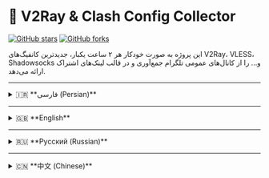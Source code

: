 # 🚀 V2Ray & Clash Config Collector
[![GitHub stars](https://img.shields.io/github/stars/R3ZARAHIMI/7?style=social)](https://github.com/R3ZARAHIMI/7/stargazers) [![GitHub forks](https://img.shields.io/github/forks/R3ZARAHIMI/7?style=social)](https://github.com/R3ZARAHIMI/7/network/members)

این پروژه به صورت خودکار هر ۲ ساعت یکبار، جدیدترین کانفیگ‌های V2Ray، VLESS، Shadowsocks و... را از کانال‌های عمومی تلگرام جمع‌آوری و در قالب لینک‌های اشتراک ارائه می‌دهد.

---

<details>
<summary>🇮🇷 **فارسی (Persian)**</summary>

## ⚙️ ویژگی‌ها
ه‌روزرسانی خودکار: لیست کانفیگ‌ها هر ۲ ساعت یکبار به‌روز می‌شود.

پشتیبانی از پروتکل‌های مختلف: VLESS, VMess, Shadowsocks, Trojan, Hysteria2.

فیلتر هوشمند: کانفیگ‌های ناامن (VLESS بدون TLS/Reality) به صورت خودکار حذف می‌شوند.

خروجی‌های متنوع: ارائه لینک‌های خام و پروفایل‌های بهینه شده برای Clash و Sing-box.

سبک بودن: اسکریپت و پروفایل‌های خروجی بهینه هستند.

## 🔗 لینک‌های اشتراک (Subscription Links)
برای استفاده، لینک‌های زیر را در کلاینت مورد نظر خود کپی کنید.

### لیست خام کانفیگ‌ها (برای V2RayNG, ✅Hiddify و ...)
```
https://raw.githubusercontent.com/R3ZARAHIMI/7/main/Config_jo.txt
```

### پروفایل Clash حرفه‌ای (برای Clash for Windows, Clash Verge و ...)
```
https://raw.githubusercontent.com/R3ZARAHIMI/7/main/Config-jo.yaml
```

### پروفایل Sing-Box (برای Sing-Box, Hiddify و ...)
```
https://raw.githubusercontent.com/R3ZARAHIMI/7/main/Config_jo.json
```


</details>

---

<details>
<summary>🇬🇧 **English**</summary>

## ⚙️ Features
Automatic Updates: The config list is updated every 2 hours.

Multiple Protocol Support: VLESS, VMess, Shadowsocks, Trojan, Hysteria2.

Smart Filtering: Insecure configs (VLESS without TLS/Reality) are automatically removed.

Multiple Outputs: Provides raw subscription links and optimized profiles for Clash and Sing-box.

Lightweight: The script and output profiles are optimized.
## 🔗 Subscription Links
To use, copy the links below into your preferred client.

### Raw Config List (for V2RayNG, ✅Hiddify, etc.)
```
https://raw.githubusercontent.com/R3ZARAHIMI/7/main/Config_jo.txt
```

### Pro Clash Profile (for Clash for Windows, Clash Verge, etc.)
```
https://raw.githubusercontent.com/R3ZARAHIMI/7/main/Config-jo.yaml
```

### Sing-Box Profile (for Sing-Box, Hiddify, etc.)
```
https://raw.githubusercontent.com/R3ZARAHIMI/7/main/Config_jo.json
```


</details>

---

<details>
<summary>🇷🇺 **Русский (Russian)**</summary>

## ⚙️ Особенности
Автоматические обновления: Список конфигураций обновляется каждые 2 часа.

Поддержка нескольких протоколов: VLESS, VMess, Shadowsocks, Trojan, Hysteria2.

Умная фильтрация: Небезопасные конфигурации (VLESS без TLS/Reality) удаляются автоматически.

Различные форматы вывода: Предоставляются необработанные ссылки для подписки и оптимизированные профили для Clash и Sing-box.

Легковесность: Скрипт и выходные профили оптимизированы.

## 🔗 Ссылки на подписку
Для использования скопируйте приведенные ниже ссылки в ваш клиент.

### Список необработанных конфигураций (для V2RayNG, ✅Hiddify и т.д.)
```
https://raw.githubusercontent.com/R3ZARAHIMI/7/main/Config_jo.txt
```

### Профессиональный профиль Clash (для Clash for Windows, Clash Verge и т.д.)
```
https://raw.githubusercontent.com/R3ZARAHIMI/7/main/Config-jo.yaml
```

### Профиль Sing-Box (для Sing-Box, Hiddify и т.д.)
```
https://raw.githubusercontent.com/R3ZARAHIMI/7/main/Config_jo.json
```


</details>

---

<details>
<summary>🇨🇳 **中文 (Chinese)**</summary>

⚙️ 功能

    自动更新: 配置列表每2小时更新一次。

    支持多种协议: VLESS, VMess, Shadowsocks, Trojan, Hysteria2。

    智能过滤: 自动移除不安全的配置 (没有TLS/Reality的VLESS)。

    多种输出格式: 提供原始订阅链接以及为Clash和Sing-box优化的配置文件。

    轻量化: 脚本和输出配置文件都经过了优化。



## 🔗 订阅链接
复制以下链接到您的客户端即可使用。

### 原始配置列表 (适用于 V2RayNG, ✅Hiddify 等)
```
https://raw.githubusercontent.com/R3ZARAHIMI/7/main/Config_jo.txt
```

### Clash 专业配置文件 (适用于 Clash for Windows, Clash Verge 等)
```
https://raw.githubusercontent.com/R3ZARAHIMI/7/main/Config-jo.yaml
```

### Sing-Box 配置文件 (适用于 Sing-Box, Hiddify 等)
```
https://raw.githubusercontent.com/R3ZARAHIMI/7/main/Config_jo.json
```


</details>
